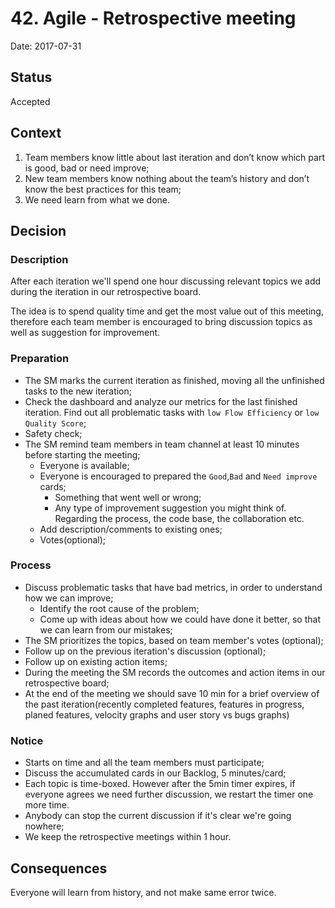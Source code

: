 # 42. Agile - Retrospective meeting

Date: 2017-07-31

## Status

Accepted

## Context

1. Team members know little about last iteration and don’t know which part is good, bad or need improve;
2. New team members know nothing about the team’s history and don’t know the best practices for this team;
3. We need learn from what we done.

## Decision

### Description

After each iteration we'll spend one hour discussing relevant topics we add during the iteration in our retrospective board.

The idea is to spend quality time and get the most value out of this meeting, therefore each team member is encouraged to bring discussion topics as well as suggestion for improvement.

### Preparation

* The SM marks the current iteration as finished, moving all the unfinished tasks to the new iteration;
* Check the dashboard and analyze our metrics for the last finished iteration. Find out all problematic tasks with `low Flow Efficiency` or `low Quality Score`;
* Safety check;
* The SM remind team members in team channel at least 10 minutes before starting the meeting;
	* Everyone is available;
	* Everyone is encouraged to prepared the `Good`,`Bad` and `Need improve` cards;
		* Something that went well or wrong;
		* Any type of improvement suggestion you might think of. Regarding the process, the code base, the collaboration etc.
	* Add description/comments to existing ones;
	* Votes(optional);

### Process

* Discuss problematic tasks that have bad metrics, in order to understand how we can improve;
	* Identify the root cause of the problem;
	* Come up with ideas about how we could have done it better, so that we can learn from our mistakes;
* The SM prioritizes the topics, based on team member's votes (optional);
* Follow up on the previous iteration's discussion (optional);
* Follow up on existing action items;
* During the meeting the SM records the outcomes and action items in our retrospective board;
* At the end of the meeting we should save 10 min for a brief overview of the past iteration(recently completed features, features in progress, planed features, velocity graphs and user story vs bugs graphs)

### Notice

* Starts on time and all the team members must participate;
* Discuss the accumulated cards in our Backlog, 5 minutes/card;
* Each topic is time-boxed. However after the 5min timer expires, if everyone agrees we need further discussion, we restart the timer one more time.
* Anybody can stop the current discussion if it's clear we're going nowhere;
* We keep the retrospective meetings within 1 hour.

## Consequences

Everyone will learn from history, and not make same error twice.
